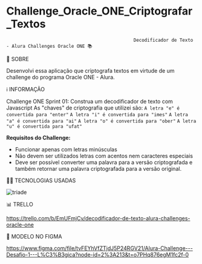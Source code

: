 # Challenge_Oracle_ONE_Criptografar_Textos
                                                   Decodificador de Texto - Alura Challenges Oracle ONE 📚
                                                   
   
🔎 SOBRE
                                              
Desenvolvi essa aplicação que criptografa textos em virtude de um challenge do programa Oracle ONE - Alura.

ℹ️ INFORMAÇÃO

Challenge ONE Sprint 01: Construa um decodificador de texto com Javascript 
As "chaves" de criptografia que utilizei são:
`A letra "e" é convertida para "enter"`
`A letra "i" é convertida para "imes"`
`A letra "a" é convertida para "ai"`
`A letra "o" é convertida para "ober"`
`A letra "u" é convertida para "ufat"`

**Requisitos do Challenge:**
- Funcionar apenas com letras minúsculas
- Não devem ser utilizados letras com acentos nem caracteres especiais
- Deve ser possível converter uma palavra para a versão criptografada e também retornar uma palavra criptografada para a versão original. 

👩‍💻 TECNOLOGIAS USADAS

![triade](https://user-images.githubusercontent.com/113942221/211216650-01e41705-7f17-47c6-b761-e283227a2bdf.png)

📊 TRELLO

https://trello.com/b/EmUFmjCv/decodificador-de-texto-alura-challenges-oracle-one

🎨 MODELO NO FIGMA

https://www.figma.com/file/tvFEYhVfZTjdJ5P24RGV21/Alura-Challenge---Desafio-1---L%C3%B3gica?node-id=2%3A213&t=o7PHq876egM1fc2f-0
